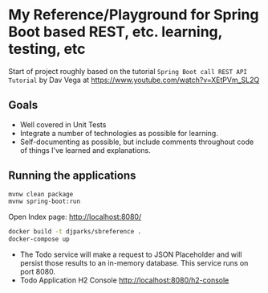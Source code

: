 # My Reference/Playground for Spring Boot based REST, etc. learning, testing, etc

Start of project roughly based on the tutorial `Spring Boot call REST API Tutorial` by Dav Vega at <https://www.youtube.com/watch?v=XEtPVm_SL2Q>

## Goals

* Well covered in Unit Tests
* Integrate a number of technologies as possible for learning.
* Self-documenting as possible, but include comments throughout code of things I've learned and explanations.

## Running the applications

```BASH
mvnw clean package
mvnw spring-boot:run
```

Open Index page: <http://localhost:8080/>

```BASH
docker build -t djparks/sbreference .
docker-compose up
```

* The Todo service will make a request to JSON Placeholder and will persist those results to an in-memory database. This service runs on port 8080.
* Todo Application H2 Console <http://localhost:8080/h2-console>
